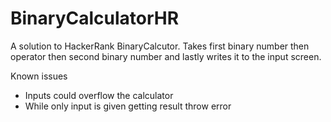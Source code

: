 # BinaryCalculatorHR
A solution to HackerRank BinaryCalcutor. Takes first binary number then operator then second binary number and lastly writes it to the input screen.

Known issues 
- Inputs could overflow the calculator
- While only input is given getting result throw error
